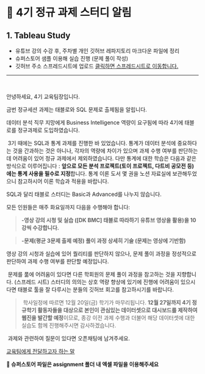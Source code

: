 # 📍 4기 정규 과제 스터디 알림

## 1. Tableau Study

- 유튜브 강의 수강 후, 주차별 개인 깃허브 레파지토리 마크다운 파일에 정리
- 슈퍼스토어 샘플 이용해 실습 진행 (문제 풀이 작성)
- 깃허브 주소 스프레드시트에 업로드
[클릭하면 스프레드시트로 이동합니다.](https://docs.google.com/spreadsheets/d/1-pts3p2nHq6w9HLofKIaDCoi9X3PRwBAKieIYJC2N84/edit?gid=0#gid=0)

---
<br>


안녕하세요, 4기 교육팀장입니다.

금번 정규세션 과제는 태블로와 SQL 문제로 출제됨을 알립니다.

데이터 분석 직무 지망에게 Business Intelligence 역량이 요구됨에 따라 4기에 태블로를 정규과제로 도입하였습니다.

 3기 때에는 SQL과 통계 과제를 진행한 바 있었습니다. 통계가 데이터 분석에 중요하다는 것을 간과하는 것은 아니나, 각자의 역량에 차이가 있으며 과제 수행 여부를 판단하는 데 어려움이 있어 정규 과제에서 제외하였습니다. 다만 통계에 대한 학습은 다음과 같은 방식으로 이루어집니다 : **앞으로 모든 분석 프로젝트(토이 프로젝트, 다트비 공모전 등)에는 통계 사용을 필수로 지정**합니다. 통계 이론 도서 몇 권을 노션 자료실에 보관해두었으니 참고하시어 이론 학습과 적용을 바랍니다.

SQL과 달리 태블로 스터디는 Basic과 Advanced를 나누지 않습니다. 

모든 인원들은 매주 화요일까지 다음을 수행해야 합니다:


> **-영상 강의 시청 및 실습 ([DK BMC] 태블로 따라하기 유튜브 영상을 활용)을 10강씩 수강합니다.**

> **-문제(평균 3문제 출제 예정) 풀이 과정 상세히 기술 (문제는 영상에 기반함)**


영상 강의 시청과 실습에 있어 퀄리티를 판단하지 않으나, 문제 풀이 과정을 정성적으로 판단하여 과제 수행 여부를 판단할 예정입니다.

 문제를 풂에 어려움이 있다면 다른 학회원의 문제 풀이 과정을 참고하는 것을 지향합니다. (스프레드 시트) 스터디의 의의는 상호 역량 향상에 있기에 진행에 어려움이 있으시다면 태블로 툴을 잘 다루시는 분들의 깃허브 회고를 참고하시기를 바랍니다. 

> 학사일정에 따르면 12월 20일(금) 학기가 마무리됩니다. **12월 27일까지 4기 정규학기 활동자들을 대상으로 본인이 관심있는 데이터셋으로 대시보드를 제작하여 웹진을 발간할 예정**이므로, 종강 이전 과제 수행과 더불어 해당 데이터셋에 대한 실습도 함께 진행해주시면 감사하겠습니다.

 과제와 관련하여 질문이 있다면 오픈채팅에 남겨주세요.

[교육팀에게 전달하고자 하는 말](https://open.kakao.com/o/gOJyPEIg)

**📎 슈퍼스토어 파일은 assignment 폴더 내 엑셀 파일을 이용해주세요**
